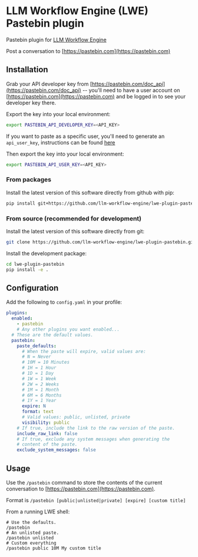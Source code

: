# LLM Workflow Engine (LWE) Pastebin plugin

Pastebin plugin for [LLM Workflow Engine](https://github.com/llm-workflow-engine/llm-workflow-engine)

Post a conversation to [https://pastebin.com](https://pastebin.com)

## Installation

Grab your API developer key from [https://pastebin.com/doc_api](https://pastebin.com/doc_api) -- you'll need to have a
user account on [https://pastebin.com](https://pastebin.com) and be logged in to see your developer key there.

Export the key into your local environment:

```bash
export PASTEBIN_API_DEVELOPER_KEY=<API_KEY>
```

If you want to paste as a specific user, you'll need to generate an `api_user_key`, instructions can be found [here](https://pastebin.com/doc_api#9)

Then export the key into your local environment:

```bash
export PASTEBIN_API_USER_KEY=<API_KEY>
```

### From packages

Install the latest version of this software directly from github with pip:

```bash
pip install git+https://github.com/llm-workflow-engine/lwe-plugin-pastebin
```

### From source (recommended for development)

Install the latest version of this software directly from git:

```bash
git clone https://github.com/llm-workflow-engine/lwe-plugin-pastebin.git
```

Install the development package:

```bash
cd lwe-plugin-pastebin
pip install -e .
```

## Configuration

Add the following to `config.yaml` in your profile:

```yaml
plugins:
  enabled:
    - pastebin
    # Any other plugins you want enabled...
  # These are the default values.
  pastebin:
    paste_defaults:
      # When the paste will expire, valid values are:
      # N = Never
      # 10M = 10 Minutes
      # 1H = 1 Hour
      # 1D = 1 Day
      # 1W = 1 Week
      # 2W = 2 Weeks
      # 1M = 1 Month
      # 6M = 6 Months
      # 1Y = 1 Year
      expire: N
      format: text
      # Valid values: public, unlisted, private
      visibility: public
    # If true, include the link to the raw version of the paste.
    include_raw_link: false
    # If true, exclude any system messages when generating the
    # content of the paste.
    exclude_system_messages: false
```

## Usage

Use the `/pastebin` command to store the contents of the current conversation to [https://pastebin.com](https://pastebin.com).

Format is `/pastebin [public|unlisted|private] [expire] [custom title]`

From a running LWE shell:

```
# Use the defaults.
/pastebin
# An unlisted paste.
/pastebin unlisted
# Custom everything
/pastebin public 10M My custom title
```
